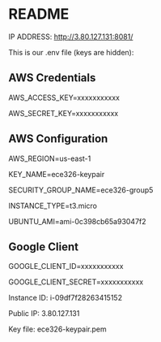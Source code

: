 # README
IP ADDRESS: http://3.80.127.131:8081/

This is our .env file (keys are hidden):

## AWS Credentials
AWS_ACCESS_KEY=xxxxxxxxxxx

AWS_SECRET_KEY=xxxxxxxxxxx

## AWS Configuration
AWS_REGION=us-east-1

KEY_NAME=ece326-keypair

SECURITY_GROUP_NAME=ece326-group5

INSTANCE_TYPE=t3.micro

UBUNTU_AMI=ami-0c398cb65a93047f2

## Google Client
GOOGLE_CLIENT_ID=xxxxxxxxxxx

GOOGLE_CLIENT_SECRET=xxxxxxxxxxx

Instance ID:  i-09df7f28263415152

Public IP:    3.80.127.131

Key file:     ece326-keypair.pem
